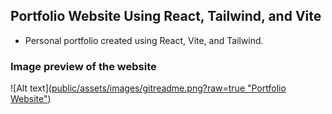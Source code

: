 ## Portfolio Website Using React, Tailwind, and Vite
* Personal portfolio created using React, Vite, and Tailwind.

### Image preview of the website

![Alt text]([public/assets/images/gitreadme.png?raw=true "Portfolio Website"](https://imgur.com/d9mrgNW))

